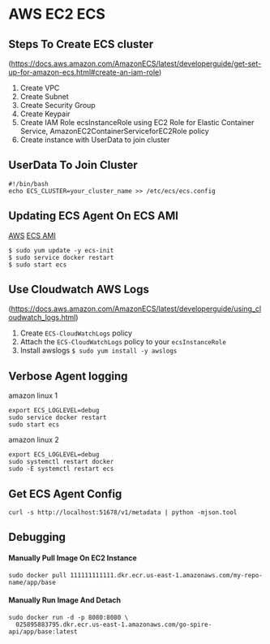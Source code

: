 # AWS EC2 ECS

## Steps To Create ECS cluster

(https://docs.aws.amazon.com/AmazonECS/latest/developerguide/get-set-up-for-amazon-ecs.html#create-an-iam-role)

1. Create VPC
2. Create Subnet
3. Create Security Group
4. Create Keypair
5. Create IAM Role ecsInstanceRole using EC2 Role for Elastic Container Service,
   AmazonEC2ContainerServiceforEC2Role policy
6. Create instance with UserData to join cluster

## UserData To Join Cluster

```
#!/bin/bash
echo ECS_CLUSTER=your_cluster_name >> /etc/ecs/ecs.config
```

## Updating ECS Agent On ECS AMI

[AWS](https://docs.aws.amazon.com/AmazonECS/latest/developerguide/ecs-agent-update.html)
[ECS AMI](https://docs.aws.amazon.com/AmazonECS/latest/developerguide/agent-update-ecs-ami.html)

```
$ sudo yum update -y ecs-init
$ sudo service docker restart
$ sudo start ecs
```

## Use Cloudwatch AWS Logs

(https://docs.aws.amazon.com/AmazonECS/latest/developerguide/using_cloudwatch_logs.html)

1. Create `ECS-CloudWatchLogs` policy
2. Attach the `ECS-CloudWatchLogs` policy to your `ecsInstanceRole`
3. Install awslogs `$ sudo yum install -y awslogs`

## Verbose Agent logging

amazon linux 1

```console
export ECS_LOGLEVEL=debug
sudo service docker restart
sudo start ecs
```

amazon linux 2

```console
export ECS_LOGLEVEL=debug
sudo systemctl restart docker
sudo -E systemctl restart ecs
```

## Get ECS Agent Config

```console
curl -s http://localhost:51678/v1/metadata | python -mjson.tool
```

## Debugging

#### Manually Pull Image On EC2 Instance

```console
sudo docker pull 111111111111.dkr.ecr.us-east-1.amazonaws.com/my-repo-name/app/base
```

#### Manually Run Image And Detach

```console
sudo docker run -d -p 8080:8080 \
  025895883795.dkr.ecr.us-east-1.amazonaws.com/go-spire-api/app/base:latest
```
